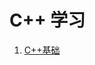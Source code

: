 # C++ 学习

1. [C++基础](https://gitee.com/yunke120/note-yunke120/blob/master/C++/C++%E5%9F%BA%E7%A1%80.md)

